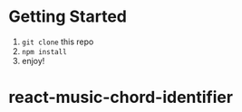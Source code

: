 # Getting Started

1. `git clone` this repo
2. `npm install`
3. enjoy!
# react-music-chord-identifier
